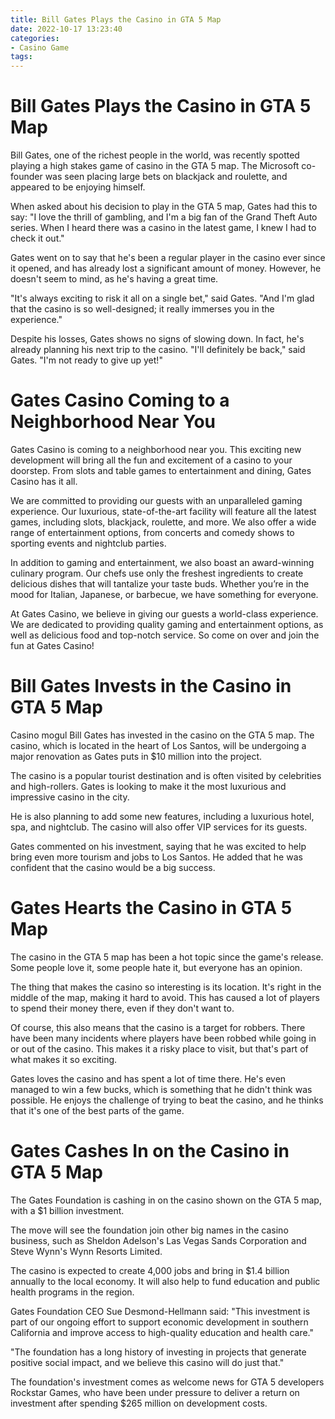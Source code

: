 ```yaml
---
title: Bill Gates Plays the Casino in GTA 5 Map
date: 2022-10-17 13:23:40
categories:
- Casino Game
tags:
---
```



#  Bill Gates Plays the Casino in GTA 5 Map

Bill Gates, one of the richest people in the world, was recently spotted playing a high stakes game of casino in the GTA 5 map. The Microsoft co-founder was seen placing large bets on blackjack and roulette, and appeared to be enjoying himself.

When asked about his decision to play in the GTA 5 map, Gates had this to say: "I love the thrill of gambling, and I'm a big fan of the Grand Theft Auto series. When I heard there was a casino in the latest game, I knew I had to check it out."

Gates went on to say that he's been a regular player in the casino ever since it opened, and has already lost a significant amount of money. However, he doesn't seem to mind, as he's having a great time.

"It's always exciting to risk it all on a single bet," said Gates. "And I'm glad that the casino is so well-designed; it really immerses you in the experience."

Despite his losses, Gates shows no signs of slowing down. In fact, he's already planning his next trip to the casino. "I'll definitely be back," said Gates. "I'm not ready to give up yet!"

#  Gates Casino Coming to a Neighborhood Near You

Gates Casino is coming to a neighborhood near you. This exciting new development will bring all the fun and excitement of a casino to your doorstep. From slots and table games to entertainment and dining, Gates Casino has it all.

We are committed to providing our guests with an unparalleled gaming experience. Our luxurious, state-of-the-art facility will feature all the latest games, including slots, blackjack, roulette, and more. We also offer a wide range of entertainment options, from concerts and comedy shows to sporting events and nightclub parties.

In addition to gaming and entertainment, we also boast an award-winning culinary program. Our chefs use only the freshest ingredients to create delicious dishes that will tantalize your taste buds. Whether you’re in the mood for Italian, Japanese, or barbecue, we have something for everyone.

At Gates Casino, we believe in giving our guests a world-class experience. We are dedicated to providing quality gaming and entertainment options, as well as delicious food and top-notch service. So come on over and join the fun at Gates Casino!

#  Bill Gates Invests in the Casino in GTA 5 Map

Casino mogul Bill Gates has invested in the casino on the GTA 5 map. The casino, which is located in the heart of Los Santos, will be undergoing a major renovation as Gates puts in $10 million into the project.

The casino is a popular tourist destination and is often visited by celebrities and high-rollers. Gates is looking to make it the most luxurious and impressive casino in the city.

He is also planning to add some new features, including a luxurious hotel, spa, and nightclub. The casino will also offer VIP services for its guests.

Gates commented on his investment, saying that he was excited to help bring even more tourism and jobs to Los Santos. He added that he was confident that the casino would be a big success.

#  Gates Hearts the Casino in GTA 5 Map

The casino in the GTA 5 map has been a hot topic since the game's release. Some people love it, some people hate it, but everyone has an opinion.

The thing that makes the casino so interesting is its location. It's right in the middle of the map, making it hard to avoid. This has caused a lot of players to spend their money there, even if they don't want to.

Of course, this also means that the casino is a target for robbers. There have been many incidents where players have been robbed while going in or out of the casino. This makes it a risky place to visit, but that's part of what makes it so exciting.

Gates loves the casino and has spent a lot of time there. He's even managed to win a few bucks, which is something that he didn't think was possible. He enjoys the challenge of trying to beat the casino, and he thinks that it's one of the best parts of the game.

#  Gates Cashes In on the Casino in GTA 5 Map

The Gates Foundation is cashing in on the casino shown on the GTA 5 map, with a $1 billion investment.

The move will see the foundation join other big names in the casino business, such as Sheldon Adelson's Las Vegas Sands Corporation and Steve Wynn's Wynn Resorts Limited.

The casino is expected to create 4,000 jobs and bring in $1.4 billion annually to the local economy. It will also help to fund education and public health programs in the region.

Gates Foundation CEO Sue Desmond-Hellmann said: "This investment is part of our ongoing effort to support economic development in southern California and improve access to high-quality education and health care."

"The foundation has a long history of investing in projects that generate positive social impact, and we believe this casino will do just that."

The foundation's investment comes as welcome news for GTA 5 developers Rockstar Games, who have been under pressure to deliver a return on investment after spending $265 million on development costs.